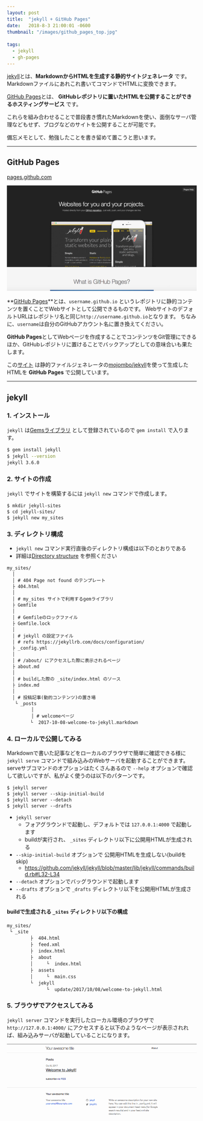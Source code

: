 ```yaml
---
layout: post
title:  "jekyll + GitHub Pages"
date:   2018-8-3 21:00:01 -0600
thumbnail: "/images/github_pages_top.jpg"

tags:
  - jekyll
  - gh-pages
---
```


[jekyll](https://jekyllrb.com/)とは、**MarkdownからHTMLを生成する静的サイトジェネレータ** です。
Markdownファイルにあれこれ書いてコマンドでHTMLに変換できます。

[GitHub Pages](https://pages.github.com/)とは、 **GitHubレポジトリに置いたHTMLを公開することができるホスティングサービス** です。

これらを組み合わせることで普段書き慣れたMarkdownを使い、面倒なサーバ管理などもせず、ブログなどのサイトを公開することが可能です。

備忘メモとして、勉強したことを書き留めて置こうと思います。

---

## GitHub Pages

[pages.github.com](https://pages.github.com/)

[![](/images/github_pages_top.jpg)](https://pages.github.com/)

**[GitHub Pages](https://pages.github.com/)**とは、`username.github.io` というレポジトリに静的コンテンツを置くことでWebサイトとして公開できるものです。
WebサイトのデフォルトURLはレポジトリ名と同じ`http://username.github.io`となります。
ちなみに、`username`は自分のGitHubアカウント名に置き換えてください。

**GitHub Pages**としてWebページを作成することでコンテンツをGit管理にできるほか、GitHubレポジトリに置けることでバックアップとしての意味合いも果たします。


この[サイト](https://maehachi08.github.io/) は静的ファイルジェネレータの[mojombo/jekyll](https://github.com/jekyll/jekyll)を使って生成したHTMLを **GitHub Pages** で公開しています。

---

## jekyll

### 1. インストール

`jekyll` は[Gemsライブラリ](https://rubygems.org/gems/jekyll) として登録されているので `gem install` で入ります。

  ```sh
$ gem install jekyll
$ jekyll --version
jekyll 3.6.0
```

### 2. サイトの作成

`jekyll` でサイトを構築するには `jekyll new` コマンドで作成します。

  ```
$ mkdir jekyll-sites
$ cd jekyll-sites/
$ jekyll new my_sites
```

### 3. ディレクトリ構成
   * `jekyll new` コマンド実行直後のディレクトリ構成は以下のとおりである
   * 詳細は[Directory structure](https://jekyllrb.com/docs/structure/) を参照ください

```
my_sites/
  │
  │ # 404 Page not found のテンプレート
  ├ 404.html
  │
  │ # my_sites サイトで利用するgemライブラリ
  ├ Gemfile
  │
  │ # Gemfileのロックファイル
  ├ Gemfile.lock
  │
  │ # jekyll の設定ファイル
  │ # refs https://jekyllrb.com/docs/configuration/
  ├ _config.yml
  │
  │ # /about/ にアクセスした際に表示されるページ
  ├ about.md
  │
  │ # buildした際の _site/index.html のソース
  ├ index.md
  │
  │ # 投稿記事(動的コンテンツ)の置き場
   └ _posts
         │
         │ # welcomeページ
　       └  2017-10-08-welcome-to-jekyll.markdown
```

### 4. ローカルで公開してみる

Markdownで書いた記事などをローカルのブラウザで簡単に確認できる様に `jekyll serve` コマンドで組み込みのWebサーバを起動することができます。
serveサブコマンドのオプションはたくさんあるので `--help` オプションで確認して欲しいですが、私がよく使うのは以下のパターンです。
  ```
$ jekyll server
$ jekyll server --skip-initial-build
$ jekyll server --detach
$ jekyll server --drafts
  ```

  * `jekyll server`
     * フォアグラウンドで起動し、デフォルトでは `127.0.0.1:4000` で起動します
     * buildが実行され、 `_sites` ディレクトリ以下に公開用HTMLが生成される
  * `--skip-initial-build` オプションで 公開用HTMLを生成しない(buildをskip)
    * https://github.com/jekyll/jekyll/blob/master/lib/jekyll/commands/build.rb#L32-L34
  * `--detach` オプションでバッグラウンドで起動します
  * `--drafts` オプションで `_drafts` ディレクトリ以下を公開用HTMLが生成される

#### buildで生成される `_sites` ディレクトリ以下の構成

  ```
my_sites/
   └ _site
　       ├  404.html
　       ├  feed.xml
　       ├  index.html
　       ├  about
　       │     └  index.html
　       ├  assets
　       │     └  main.css
　       └  jekyll
　             └  update/2017/10/08/welcome-to-jekyll.html
  ```

### 5. ブラウザでアクセスしてみる

`jekyll server` コマンドを実行したローカル環境のブラウザで `http://127.0.0.1:4000/` にアクセスすると以下のようなページが表示されれば、組み込みサーバが起動していることになります。

  ![](/images/jekyll_first_top.png)

